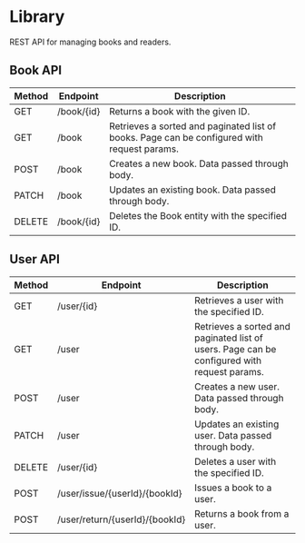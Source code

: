 # Library
REST API for managing books and readers.

## Book API
| Method | Endpoint | Description |
| - | - | - |
| GET | /book/{id} | Returns a book with the given ID. |
| GET | /book | Retrieves a sorted and paginated list of books. Page can be configured with request params. |
| POST | /book | Creates a new book. Data passed through body.|
| PATCH | /book | Updates an existing book. Data passed through body.|
| DELETE | /book/{id} | Deletes the Book entity with the specified ID. |

## User API
| Method | Endpoint | Description |
| - | - | - |
| GET | /user/{id} | Retrieves a user with the specified ID. |
| GET | /user | Retrieves a sorted and paginated list of users. Page can be configured with request params. |
| POST | /user | Creates a new user. Data passed through body.|
| PATCH | /user | Updates an existing user. Data passed through body.|
| DELETE | /user/{id} | Deletes a user with the specified ID. |
| POST | /user/issue/{userId}/{bookId} | Issues a book to a user. |
| POST | /user/return/{userId}/{bookId} | Returns a book from a user. |
